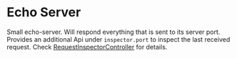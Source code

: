 # Echo Server

Small echo-server. Will respond everything that is sent to its server port. Provides an additional Api under 
```inspector.port``` to inspect the last received request. Check [RequestInspectorController](./src/main/java/org/fiware/sidecar/rest/RequestInspectorController.java) 
for details.